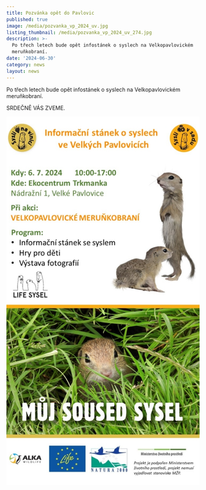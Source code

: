 ```yaml
---
title: Pozvánka opět do Pavlovic
published: true
image: /media/pozvanka_vp_2024_uv.jpg
listing_thumbnail: /media/pozvanka_vp_2024_uv_274.jpg
description: >-
  Po třech letech bude opět infostánek o syslech na Velkopavlovickém
  meruňkobraní.
date: '2024-06-30'
category: news
layout: news
---
```

Po třech letech bude opět infostánek o syslech na Velkopavlovickém meruňkobraní.

SRDEČNĚ VÁS ZVEME.

![](/media/pozvanka_vp_2024_620.jpg)

